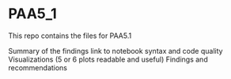 # PAA5_1
This repo contains the files for PAA5.1

Summary of the findings 
link to notebook
syntax and code quality
Visualizations (5 or 6 plots readable and useful)
Findings and recommendations



